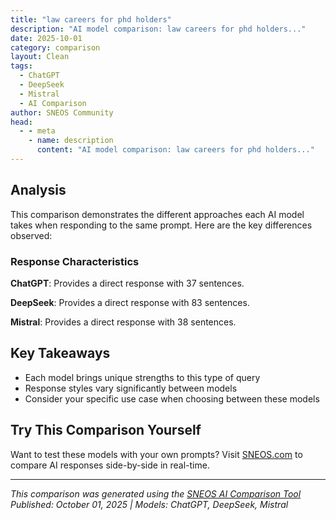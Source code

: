 ```yaml
---
title: "law careers for phd holders"
description: "AI model comparison: law careers for phd holders..."
date: 2025-10-01
category: comparison
layout: Clean
tags:
  - ChatGPT
  - DeepSeek
  - Mistral
  - AI Comparison
author: SNEOS Community
head:
  - - meta
    - name: description
      content: "AI model comparison: law careers for phd holders..."
---
```


<ChatComparison
  title="law careers for phd holders"
  prompt="law careers for phd holders"
  :responses='{"ChatGPT": "PhD holders have a variety of career options in the field of law, depending on their specific area of expertise, interests, and background. Here are some potential law-related career paths for individuals with a PhD:\n\n1. **Legal Academia and Research** \n - Becoming a law professor or researcher at universities and law schools. \n - Conducting interdisciplinary research that combines law with fields like sociology, economics, political science, or technology. \n - Publishing scholarly articles, books, and case studies.\n\n2. **Law and Policy Analyst** \n - Working with governmental agencies, think tanks, or NGOs to analyze, develop, and advocate policy. \n - Providing expert advice on the legal implications of proposed legislation or regulations.\n\n3. **Legal Consultant** \n - Advising law firms, corporations, or public organizations on specialized areas of law, especially if your PhD relates to a niche area (e.g., environmental law, intellectual property, international law). \n - Utilizing deep subject matter expertise to inform legal strategy.\n\n4. **Intellectual Property Specialist** \n - If your PhD is in a STEM field, you can work in patent law as a patent agent, patent examiner, or consultant. Some PhDs pursue additional qualifications to become patent attorneys. \n - Helping protect and manage IP portfolios for companies or law firms.\n\n5. **Compliance Officer or Legal Advisor in Corporations** \n - Ensuring that companies comply with legal and regulatory requirements. \n - Drafting and reviewing contracts and legal documents related to corporate activities.\n\n6. **Government Legal Roles** \n - Serving as legal advisors or policy experts in various government departments or agencies. \n - Engaging in legislative drafting or regulatory oversight.\n\n7. **Forensic Legal Expert** \n - Providing expertise in forensic science or other technical domains during legal proceedings. \n - Assisting in the interpretation of evidence that requires specialized knowledge.\n\n8. **Consultancy and Expert Witness** \n - Offering expert witness services in court cases where specialized knowledge is needed. \n - Consulting for law firms on complex legal matters that intersect with your field of study.\n\n9. **Nonprofit and Advocacy Work** \n - Working with organizations focused on human rights, environmental law, or social justice, using your expertise to influence legal outcomes and policy.\n\n10. **Interdisciplinary Legal Careers** \n - Combining your PhD expertise with law in emerging fields like cybersecurity law, health law, technology law, or international trade law.\n\n**Next Steps:** \n- Consider additional qualifications such as a JD (Juris Doctor) if you wish to practice law as an attorney. \n- Gain experience through internships, fellowships, or part-time roles in law-related settings. \n- Network with legal professionals and academics.\n\nIf you provide your specific PhD discipline, I can suggest more tailored opportunities!", "DeepSeek": "Of course. A PhD is a tremendous asset that signals deep research expertise, analytical rigor, and specialized knowledge. While the most obvious path is becoming a law professor, the legal profession offers a rich and diverse landscape of high-value careers for PhD holders beyond the academy.\n\nHere\u2019s a comprehensive guide to law careers for PhD holders, broken down by path.\n\n### Path 1: The Traditional Legal Practice Route (Becoming a Lawyer)\n\nThis path requires going to law school and passing the bar exam, but your PhD gives you a massive advantage.\n\n**Why it\u0027s a great fit:** Your PhD demonstrates you can handle complex, long-term research projects, write persuasively, and master a dense body of knowledge\u2014all core skills of a successful lawyer.\n\n**Best For:** PhDs who want to directly represent clients, argue in court, or negotiate deals, and are willing to invest the time and resources in a JD.\n\n**Potential Legal Specialties (matched by PhD field):**\n\n* **Sciences (Biology, Chemistry, Physics, Engineering):**\n * **Patent Prosecution:** Drafting and prosecuting patent applications before the USPTO. This is a perfect fit. You can become a **Patent Agent** *even before law school* by passing the Patent Bar Exam.\n * **Patent Litigation:** Representing clients in court when patent rights are infringed. Your deep technical knowledge is invaluable for explaining complex ideas to judges and juries.\n * **Food \u0026 Drug Law:** Working on regulatory approvals (e.g., with the FDA) for pharmaceuticals, medical devices, and biologics.\n * **Environmental Law:** Handling cases related to pollution, climate change, and environmental regulations.\n\n* **Economics, Finance, Statistics:**\n * **Antitrust / Competition Law:** Analyzing market data, mergers, and monopolistic practices. Economists are crucial in this field.\n * **Securities Litigation \u0026 White-Collar Defense:** Defending against or prosecuting financial fraud, insider trading, and other complex financial crimes.\n * **Tax Law:** Handling sophisticated domestic and international tax planning and disputes.\n\n* **Humanities (History, Philosophy, Literature, etc.):**\n * **Appellate Litigation:** Crafting sophisticated legal arguments and writing persuasive briefs for appeals courts. The skills in close reading, argumentation, and writing are directly transferable.\n * **Constitutional Law:** Working on landmark cases involving civil rights, free speech, and governmental powers.\n * **General Commercial Litigation:** The analytical and writing skills are universally applicable.\n\n* **Psychology, Sociology, Criminology:**\n * **Criminal Law:** Both prosecution and defense, bringing a deep understanding of human behavior, bias, and social factors.\n * **Family Law:** Handling child custody cases where understanding child development and family dynamics is key.\n * **Juvenile Justice:** Advocating for youth within the legal system.\n\n---\n\n### Path 2: Careers in Law, *Without* a JD (Leveraging Your PhD Directly)\n\nThis is often an overlooked but fantastic avenue. You practice law *adjacently*.\n\n**1. Legal Academia \u0026 Research**\n* **Law Professor:** This is the classic path. While many professors have a JD/PhD, a PhD alone can qualify you, especially for teaching:\n * **Law \u0026 [Your Field]:** e.g., Law \u0026 Economics, Law \u0026 Psychology, Law \u0026 Philosophy, Law \u0026 History.\n * **Legal Writing and Research.**\n* **Director of Research / Fellow at a Think Tank:** Organizations like the RAND Corporation, Urban Institute, or Cato Institute need PhDs to conduct empirical research on the effects of laws and policies (e.g., on crime, education, health).\n* **Academic Researcher / Principal Investigator:** Secure grants to run research projects on topics like forensic science, jury decision-making, or the impact of regulations.\n\n**2. Policy, Government, \u0026 Regulation**\n* **Policy Analyst (Government or NGO):** Draft legislation, analyze the impact of proposed laws, and advise lawmakers. Your PhD gives you instant credibility.\n* **Regulatory Affairs Specialist/Manager:** Work within companies or consulting firms to navigate complex regulatory landscapes (e.g., at the EPA, FDA, SEC, FCC). Your subject matter expertise is the product.\n* **Legislative Assistant/Staffer:** Especially for congressional committees focused on your area of expertise (e.g., a Science \u0026 Technology PhD working for the House Science Committee).\n\n**3. The Business of Law (Law Firms \u0026 Corporations)**\n* **Consulting Expert / Litigation Consultant:** This is a huge area. Law firms hire PhDs to:\n * **Provide Subject Matter Expertise:** Explain complex topics to the legal team.\n * **Testify as an Expert Witness:** Your PhD makes you a highly credible witness on the stand.\n * **Jury Consulting:** Use your expertise in social psychology to help legal teams select juries and craft case narratives.\n* **Knowledge Management / Research Analyst:** In large law firms, you would manage and curate the firm\u0027s internal knowledge, ensuring lawyers have access to the best research and precedents. Your research skills are perfect for this.\n* **Legal Technology \u0026 E-Discovery:** PhDs in Computer Science, Data Science, or Linguistics are in high demand to develop and manage AI tools for legal research (e.g., ROSS Intelligence, Casetext) and sift through massive electronic document sets in litigation.\n\n**4. The Non-Profit \u0026 Advocacy World**\n* **Research Director for an Advocacy Group:** Organizations like the ACLU, NAACP Legal Defense Fund, or Environmental Defense Fund need PhDs to produce the rigorous research that underpins their advocacy and litigation campaigns.\n* **Grant Writer / Policy Advocate:** Use your research and writing skills to secure funding and influence public policy on issues you care about.\n\n---\n\n### How to Decide and Next Steps\n\n**Ask Yourself:**\n\n1. **Do I want to be *the lawyer* or *advise the lawyer*?** This is the fundamental JD vs. Non-JD question.\n2. **Do I thrive on advocacy and client interaction, or deep research and analysis?**\n3. **Am I willing to invest 3 years and significant tuition in law school?**\n\n**Actionable Next Steps:**\n\n* **Network Informational Interviews:** Talk to:\n * Law professors with PhDs.\n * Patent attorneys with a technical background.\n * PhDs working as consultants or in policy roles.\n* **Gain Experience:** Try to get a summer internship or part-time role at a law firm, government agency, or non-profit in a research capacity.\n* **For the JD Path:**\n * Research law schools strong in your area of interest.\n * Prepare for the LSAT. Your PhD background will help.\n * Look for schools that offer scholarships for PhD holders.\n* **For the Non-JD Path:**\n * Tailor your CV to highlight transferable skills: project management, complex problem-solving, data analysis, persuasive writing, and public speaking.\n * Use keywords like \u0022policy,\u0022 \u0022research,\u0022 \u0022compliance,\u0022 \u0022regulation,\u0022 and \u0022litigation support\u0022 in your job searches.\n\n**Conclusion:**\n\nYour PhD is not a detour; it\u0027s a powerful specialization that makes you uniquely valuable in the legal world. Whether you choose to become a practicing attorney or leverage your expertise in a supporting role, your ability to grapple with complexity and produce original knowledge will set you apart.", "Mistral": "PhD holders can pursue a variety of law careers, leveraging their advanced degrees and specialized knowledge. Here are some potential career paths:\n\n1. **Legal Academia**:\n - **Law Professor**: Teach and conduct research in law schools.\n - **Legal Researcher**: Conduct research on legal topics and publish findings.\n\n2. **Legal Practice**:\n - **Attorney/Lawyer**: While a JD (Juris Doctor) is typically required to practice law, a PhD can complement legal practice, especially in specialized areas like intellectual property, environmental law, or health law.\n - **Legal Consultant**: Provide expert advice in specific legal areas, leveraging your PhD expertise.\n\n3. **Government and Policy**:\n - **Policy Analyst/Advisor**: Work in government agencies or think tanks to develop and analyze policies.\n - **Legislative Aide**: Assist legislators in drafting and analyzing legislation.\n\n4. **Non-Profit and Advocacy**:\n - **Legal Advocate**: Work for non-profit organizations to advocate for legal reforms or represent clients in specific areas like human rights, environmental law, or public interest law.\n - **Research Director**: Lead research initiatives within non-profit organizations.\n\n5. **Corporate and Business Law**:\n - **In-House Counsel**: Provide legal advice and services within a corporation, particularly in areas related to your PhD.\n - **Compliance Officer**: Ensure that a company complies with legal and regulatory requirements.\n\n6. **Intellectual Property**:\n - **Patent Attorney**: Specialize in patent law, particularly if your PhD is in a scientific or technical field.\n - **Trademark/Copyright Attorney**: Focus on trademark and copyright law.\n\n7. **Legal Publishing and Media**:\n - **Legal Editor/Writer**: Write and edit legal publications, articles, and books.\n - **Legal Journalist**: Report on legal issues and developments for media outlets.\n\n8. **Legal Technology and Innovation**:\n - **Legal Tech Specialist**: Work on developing and implementing legal technology solutions.\n - **Legal Innovation Consultant**: Advise law firms and legal departments on innovative practices and technologies.\n\n9. **International Law**:\n - **International Lawyer**: Work on international legal issues, including treaties, trade law, and human rights.\n - **International Policy Advisor**: Provide advice on international legal and policy matters.\n\n10. **Judiciary**:\n - **Judicial Clerk**: Assist judges in legal research and drafting opinions.\n - **Judge/Magistrate**: While rare, some PhD holders with legal training may pursue judicial careers.\n\n11. **Legal Ethics and Professional Responsibility**:\n - **Ethics Officer**: Ensure compliance with ethical standards within legal organizations.\n - **Professional Responsibility Advisor**: Provide guidance on legal ethics and professional conduct.\n\n12. **Legal Education and Training**:\n - **Continuing Legal Education (CLE) Instructor**: Develop and deliver CLE courses.\n - **Legal Training Coordinator**: Organize and manage legal training programs.\n\nEach of these career paths may require additional qualifications, such as a JD or passing the bar exam, depending on the specific role and jurisdiction."}' 
  published-date="22:10"
/>

## Analysis

This comparison demonstrates the different approaches each AI model takes when responding to the same prompt. Here are the key differences observed:

### Response Characteristics

**ChatGPT**: Provides a direct response with 37 sentences. 

**DeepSeek**: Provides a direct response with 83 sentences. 

**Mistral**: Provides a direct response with 38 sentences. 

## Key Takeaways

- Each model brings unique strengths to this type of query
- Response styles vary significantly between models
- Consider your specific use case when choosing between these models

## Try This Comparison Yourself

Want to test these models with your own prompts? Visit [SNEOS.com](https://sneos.com) to compare AI responses side-by-side in real-time.

---

*This comparison was generated using the [SNEOS AI Comparison Tool](https://sneos.com)*
*Published: October 01, 2025 | Models: ChatGPT, DeepSeek, Mistral*
